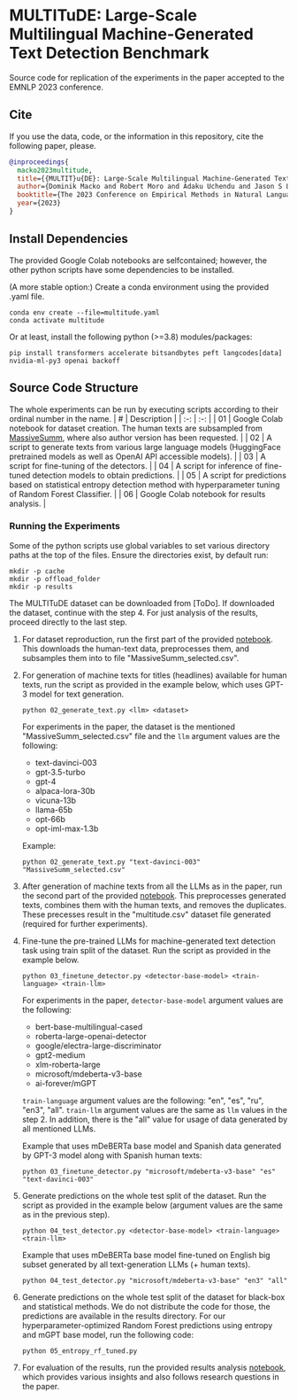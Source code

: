 # MULTITuDE: Large-Scale Multilingual Machine-Generated Text Detection Benchmark
Source code for replication of the experiments in the paper accepted to the EMNLP 2023 conference.

## Cite
If you use the data, code, or the information in this repository, cite the following paper, please.
```bibtex
@inproceedings{
  macko2023multitude,
  title={{MULTIT}u{DE}: Large-Scale Multilingual Machine-Generated Text Detection Benchmark},
  author={Dominik Macko and Robert Moro and Adaku Uchendu and Jason S Lucas and Michiharu Yamashita and Matúš Pikuliak and Ivan Srba and Thai Le and Dongwon Lee and Jakub Simko and Maria Bielikova},
  booktitle={The 2023 Conference on Empirical Methods in Natural Language Processing},
  year={2023}
}
```

## Install Dependencies
The provided Google Colab notebooks are selfcontained; however, the other python scripts have some dependencies to be installed.

(A more stable option:) Create a conda environment using the provided .yaml file.
```
conda env create --file=multitude.yaml
conda activate multitude
```
Or at least, install the following python (>=3.8) modules/packages:
```
pip install transformers accelerate bitsandbytes peft langcodes[data] nvidia-ml-py3 openai backoff
```

## Source Code Structure
The whole experiments can be run by executing scripts according to their ordinal number in the name.
| # | Description |
| :-: | :-: |
| 01 | Google Colab notebook for dataset creation. The human texts are subsampled from [MassiveSumm](https://github.com/danielvarab/massive-summ), where also author version has been requested. |
| 02 | A script to generate texts from various large language models (HuggingFace pretrained models as well as OpenAI API accessible models). |
| 03 | A script for fine-tuning of the detectors. |
| 04 | A script for inference of fine-tuned detection models to obtain predictions. |
| 05 | A script for predictions based on statistical entropy detection method with hyperparameter tuning of Random Forest Classifier. |
| 06 | Google Colab notebook for results analysis. |

### Running the Experiments
Some of the python scripts use global variables to set various directory paths at the top of the files. Ensure the directories exist, by default run:
```
mkdir -p cache
mkdir -p offload_folder
mkdir -p results
```

The MULTITuDE dataset can be downloaded from [ToDo]. If downloaded the dataset, continue with the step 4. For just analysis of the results, proceed directly to the last step.

1. For dataset reproduction, run the first part of the provided [notebook](01_dataset_creation.ipynb). This downloads the human-text data, preprocesses them, and subsamples them into to file "MassiveSumm_selected.csv".
2. For generation of machine texts for titles (headlines) available for human texts, run the script as provided in the example below, which uses GPT-3 model for text generation.
   ```
   python 02_generate_text.py <llm> <dataset>
   ```
   For experiments in the paper, the dataset is the mentioned "MassiveSumm_selected.csv" file and the `llm` argument values are the following:
   - text-davinci-003
   - gpt-3.5-turbo
   - gpt-4
   - alpaca-lora-30b
   - vicuna-13b
   - llama-65b
   - opt-66b
   - opt-iml-max-1.3b
   
   Example:
   ```
   python 02_generate_text.py "text-davinci-003" "MassiveSumm_selected.csv"
   ```
3. After generation of machine texts from all the LLMs as in the paper, run the second part of the provided [notebook](01_dataset_creation.ipynb). This preprocesses generated texts, combines them with the human texts, and removes the duplicates. These precesses result in the "multitude.csv" dataset file generated (required for further experiments).
4. Fine-tune the pre-trained LLMs for machine-generated text detection task using train split of the dataset. Run the script as provided in the example below.
   ```
   python 03_finetune_detector.py <detector-base-model> <train-language> <train-llm>
   ```
   For experiments in the paper, `detector-base-model` argument values are the following:
   - bert-base-multilingual-cased
   - roberta-large-openai-detector
   - google/electra-large-discriminator
   - gpt2-medium
   - xlm-roberta-large
   - microsoft/mdeberta-v3-base
   - ai-forever/mGPT
   
   `train-language` argument values are the following: "en", "es", "ru", "en3", "all".
   `train-llm` argument values are the same as `llm` values in the step 2. In addition, there is the "all" value for usage of data generated by all mentioned LLMs.
   
   Example that uses mDeBERTa base model and Spanish data generated by GPT-3 model along with Spanish human texts:
   ```
   python 03_finetune_detector.py "microsoft/mdeberta-v3-base" "es" "text-davinci-003"
   ```
5. Generate predictions on the whole test split of the dataset. Run the script as provided in the example below (argument values are the same as in the previous step).
   ```
   python 04_test_detector.py <detector-base-model> <train-language> <train-llm>
   ```

   Example that uses mDeBERTa base model fine-tuned on English big subset generated by all text-generation LLMs (+ human texts).
   ```
   python 04_test_detector.py "microsoft/mdeberta-v3-base" "en3" "all"
   ```
6. Generate predictions on the whole test split of the dataset for black-box and statistical methods. We do not distribute the code for those, the predictions are available in the results directory. For our hyperparameter-optimized Random Forest predictions using entropy and mGPT base model, run the following code:
   ```
   python 05_entropy_rf_tuned.py
   ```  
7. For evaluation of the results, run the provided results analysis [notebook](06_results_analysis.ipynb), which provides various insights and also follows research questions in the paper.
